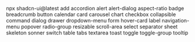 npx shadcn-ui@latest add accordion alert alert-dialog aspect-ratio badge breadcrumb button calendar card carousel chart checkbox collapsible command dialog drawer dropdown-menu form hover-card label navigation-menu popover radio-group resizable scroll-area select separator sheet skeleton sonner switch table tabs textarea toast toggle toggle-group tooltip
